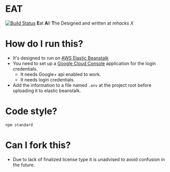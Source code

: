 # EAT
[![Build Status](https://travis-ci.org/oonis/EAT.svg?branch=master)](https://travis-ci.org/oonis/EAT)
**E**at **A**ll **T**he
Designed and written at *mhacks X*

# How do I run this?
 - It's designed to run on [AWS Elastic Beanstalk](https://aws.amazon.com/elasticbeanstalk/)
 - You need to set up a [Google Cloud Console](https://console.cloud.google.com/) application for the login credentials.
   - It needs Google+ api enabled to work.
   - It needs login credentials.
 - Add the information to a file named `.env` at the project root before uploading it to elastic beanstalk.
 
 # Code style?
 `npm standard`

 # Can I fork this?
 - Due to lack of finalized license type it is unadvised to avoid confusion in the future.

